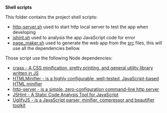 **Shell scripts**

This folder contains the project shell scripts:<br>

- [http-server.sh](https://github.com/fgl27/PVModel/blob/master/scripts/shell/http-server.sh) used to start http local server to test the app when developing
- [jshint.sh](https://github.com/fgl27/PVModel/blob/master/scripts/shell/jshint.sh) used to analysis the app JavaScript code for error
- [page_maker.sh](https://github.com/fgl27/PVModel/blob/master/scripts/shell/page_maker.sh) used to generate the web app from the [src](https://github.com/fgl27/PVModel/tree/master/src) files, this will use all the dependencies bellow.


Those script use the following Node dependencies:<br>

- [crass - A CSS minification, pretty printing, and general utility library written in JS](https://github.com/mattbasta/crass)
- [HTMLMinifier - is a highly configurable, well-tested, JavaScript-based HTML minifier](https://github.com/kangax/html-minifier)
- [http-server - is a simple, zero-configuration command-line http server](https://github.com/http-party/http-server)
- [JSHint - A Static Code Analysis Tool for JavaScript](https://github.com/jshint/jshint)
- [UglifyJS - is a JavaScript parser, minifier, compressor and beautifier toolkit](https://github.com/mishoo/UglifyJS2)

